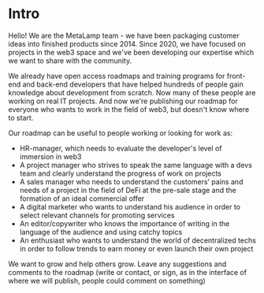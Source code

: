 # Intro 

Hello! We are the MetaLamp team - we have been packaging customer ideas into finished products since 2014. Since 2020, we have focused on projects in the web3 space and we've been developing our expertise which we want to share with the community.

We already have open access roadmaps and training programs for front-end and back-end developers that have helped hundreds of people gain knowledge about development from scratch. Now many of these people are working on real IT projects. And now we're publishing our roadmap for everyone who wants to work in the field of web3, but doesn't know where to start.

Our roadmap can be useful to people working or looking for work as:

* HR-manager, which needs to evaluate the developer's level of immersion in web3
* A project manager who strives to speak the same language with a devs team and clearly understand the progress of work on projects
* A sales manager who needs to understand the customers’ pains and needs of a project in the field of DeFi at the pre-sale stage and the formation of an ideal commercial offer
* A digital marketer who wants to understand his audience in order to select relevant channels for promoting services
* An editor/copywriter who knows the importance of writing in the language of the audience and using catchy topics
* An enthusiast who wants to understand the world of decentralized techs in order to follow trends to earn money or even launch their own project

We want to grow and help others grow. Leave any suggestions and comments to the roadmap (write or contact, or sign, as in the interface of where we will publish, people could comment on something)
